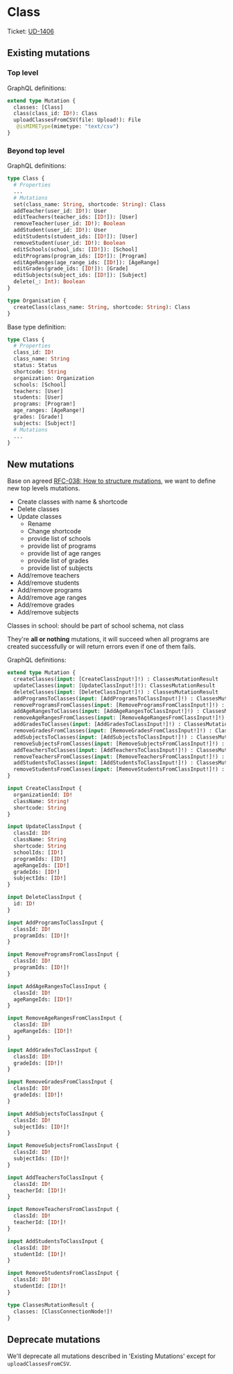 # Class

Ticket: [UD-1406](https://calmisland.atlassian.net/browse/UD-1406)

## Existing mutations

### Top level

GraphQL definitions:

```graphql
extend type Mutation {
  classes: [Class]
  class(class_id: ID!): Class
  uploadClassesFromCSV(file: Upload!): File
   @isMIMEType(mimetype: "text/csv")
}
```

### Beyond top level

GraphQL definitions:

```graphql
type Class {
  # Properties
  ...
  # Mutations
  set(class_name: String, shortcode: String): Class
  addTeacher(user_id: ID!): User
  editTeachers(teacher_ids: [ID!]): [User]
  removeTeacher(user_id: ID!): Boolean
  addStudent(user_id: ID!): User
  editStudents(student_ids: [ID!]): [User]
  removeStudent(user_id: ID!): Boolean
  editSchools(school_ids: [ID!]): [School]
  editPrograms(program_ids: [ID!]): [Program]
  editAgeRanges(age_range_ids: [ID!]): [AgeRange]
  editGrades(grade_ids: [ID!]): [Grade]
  editSubjects(subject_ids: [ID!]): [Subject]
  delete(_: Int): Boolean
}

type Organisation {
  createClass(class_name: String, shortcode: String): Class
}
```

Base type definition:

```graphql
type Class {
  # Properties
  class_id: ID!
  class_name: String
  status: Status
  shortcode: String
  organization: Organization
  schools: [School]
  teachers: [User]
  students: [User]
  programs: [Program!]
  age_ranges: [AgeRange!]
  grades: [Grade!]
  subjects: [Subject!]
  # Mutations
  ...
}
```

## New mutations

Base on agreed [RFC-038: How to structure mutations](https://github.com/KL-Engineering/user-service/tree/main/documents/rfc/038-How-to-structure-mutations.md), we want to define new top levels mutations.

- Create classes with name & shortcode
- Delete classes
- Update classes
  - Rename
  - Change shortcode
  - provide list of schools
  - provide list of programs
  - provide list of age ranges
  - provide list of grades
  - provide list of subjects
- Add/remove teachers
- Add/remove students
- Add/remove programs
- Add/remove age ranges
- Add/remove grades
- Add/remove subjects

Classes in school: should be part of school schema, not class

They're **all or nothing** mutations, it will succeed when all programs are created successfully or will return errors even if one of them fails.

GraphQL definitions:

```graphql
extend type Mutation {
  createClasses(input: [CreateClassInput!]!) : ClassesMutationResult
  updateClasses(input: [UpdateClassInput!]!): ClassesMutationResult
  deleteClasses(input: [DeleteClassInput!]!) : ClassesMutationResult
  addProgramsToClasses(input: [AddProgramsToClassInput!]!) : ClassesMutationResult
  removeProgramsFromClasses(input: [RemoveProgramsFromClassInput!]!) : ClassesMutationResult
  addAgeRangesToClasses(input: [AddAgeRangesToClassInput!]!) : ClassesMutationResult
  removeAgeRangesFromClasses(input: [RemoveAgeRangesFromClassInput!]!) : ClassesMutationResult
  addGradesToClasses(input: [AddGradesToClassInput!]!) : ClassesMutationResult
  removeGradesFromClasses(input: [RemoveGradesFromClassInput!]!) : ClassesMutationResult
  addSubjectsToClasses(input: [AddSubjectsToClassInput!]!) : ClassesMutationResult
  removeSubjectsFromClasses(input: [RemoveSubjectsFromClassInput!]!) : ClassesMutationResult
  addTeachersToClasses(input: [AddTeachersToClassInput!]!) : ClassesMutationResult
  removeTeachersFromClasses(input: [RemoveTeachersFromClassInput!]!) : ClassesMutationResult
  addStudentsToClasses(input: [AddStudentsToClassInput!]!) : ClassesMutationResult
  removeStudentsFromClasses(input: [RemoveStudentsFromClassInput!]!) : ClassesMutationResult
}

input CreateClassInput {
  organizationId: ID!
  className: String!
  shortcode: String
}

input UpdateClassInput {
  classId: ID!
  className: String
  shortcode: String
  schoolIds: [ID!]
  programIds: [ID!]
  ageRangeIds: [ID!]
  gradeIds: [ID!]
  subjectIds: [ID!]
}

input DeleteClassInput {
  id: ID!
}

input AddProgramsToClassInput {
  classId: ID!
  programIds: [ID!]!
}

input RemoveProgramsFromClassInput {
  classId: ID!
  programIds: [ID!]!
}

input AddAgeRangesToClassInput {
  classId: ID!
  ageRangeIds: [ID!]!
}

input RemoveAgeRangesFromClassInput {
  classId: ID!
  ageRangeIds: [ID!]!
}

input AddGradesToClassInput {
  classId: ID!
  gradeIds: [ID!]!
}

input RemoveGradesFromClassInput {
  classId: ID!
  gradeIds: [ID!]!
}

input AddSubjectsToClassInput {
  classId: ID!
  subjectIds: [ID!]!
}

input RemoveSubjectsFromClassInput {
  classId: ID!
  subjectIds: [ID!]!
}

input AddTeachersToClassInput {
  classId: ID!
  teacherId: [ID!]!
}

input RemoveTeachersFromClassInput {
  classId: ID!
  teacherId: [ID!]!
}

input AddStudentsToClassInput {
  classId: ID!
  studentId: [ID!]!
}

input RemoveStudentsFromClassInput {
  classId: ID!
  studentId: [ID!]!
}

type ClassesMutationResult {
  classes: [ClassConnectionNode!]!
}
```

## Deprecate mutations

We'll deprecate all mutations described in 'Existing Mutations' except for `uploadClassesFromCSV`.
